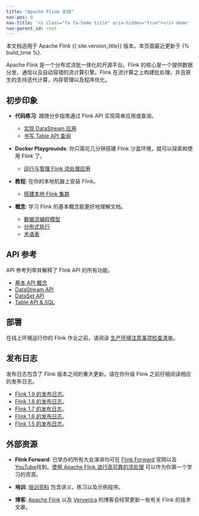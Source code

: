 ```yaml
---
title: "Apache Flink 文档"
nav-pos: 0
nav-title: '<i class="fa fa-home title" aria-hidden="true"></i> Home'
nav-parent_id: root
---
```

<!--
Licensed to the Apache Software Foundation (ASF) under one
or more contributor license agreements.  See the NOTICE file
distributed with this work for additional information
regarding copyright ownership.  The ASF licenses this file
to you under the Apache License, Version 2.0 (the
"License"); you may not use this file except in compliance
with the License.  You may obtain a copy of the License at

  http://www.apache.org/licenses/LICENSE-2.0

Unless required by applicable law or agreed to in writing,
software distributed under the License is distributed on an
"AS IS" BASIS, WITHOUT WARRANTIES OR CONDITIONS OF ANY
KIND, either express or implied.  See the License for the
specific language governing permissions and limitations
under the License.
-->


本文档适用于 Apache Flink {{ site.version_title}} 版本。本页面最近更新于 {% build_time %}.

Apache Flink 是一个分布式流批一体化的开源平台。Flink 的核心是一个提供数据分发、通信以及自动容错的流计算引擎。Flink 在流计算之上构建批处理，并且原生的支持迭代计算，内存管理以及程序优化。

## 初步印象

* **代码练习**: 跟随分步指南通过 Flink API 实现简单应用或查询。
  * [实现 DataStream 应用](./getting-started/walkthroughs/datastream_api.html)
  * [书写 Table API 查询](./getting-started/walkthroughs/table_api.html)

* **Docker Playgrounds**: 你只需花几分钟搭建 Flink 沙盒环境，就可以探索和使用 Flink 了。
  * [运行与管理 Flink 流处理应用](./getting-started/docker-playgrounds/flink-operations-playground.html)

* **教程**: 在你的本地机器上安装 Flink。
  * [搭建本地 Flink 集群](./getting-started/tutorials/local_setup.html)

* **概念**: 学习 Flink 的基本概念能更好地理解文档。
  * [数据流编程模型](concepts/programming-model.html)
  * [分布式执行](concepts/runtime.html)
  * [术语表](concepts/glossary.html)

## API 参考

API 参考列举并解释了 Flink API 的所有功能。

* [基本 API 概念](dev/api_concepts.html)
* [DataStream API](dev/datastream_api.html)
* [DataSet API](dev/batch/index.html)
* [Table API &amp; SQL](dev/table/index.html)

## 部署

在线上环境运行你的 Flink 作业之前，请阅读 [生产环境注意事项检查清单](ops/production_ready.html)。

## 发布日志

发布日志包含了 Flink 版本之间的重大更新。请在你升级 Flink 之前仔细阅读相应的发布日志。

* [Flink 1.9 的发布日志](release-notes/flink-1.9.html)。
* [Flink 1.8 的发布日志](release-notes/flink-1.8.html)。
* [Flink 1.7 的发布日志](release-notes/flink-1.7.html)。
* [Flink 1.6 的发布日志](release-notes/flink-1.6.html)。
* [Flink 1.5 的发布日志](release-notes/flink-1.5.html)。

## 外部资源

- **Flink Forward**: 已举办的所有大会演讲均可在 [Flink Forward](http://flink-forward.org/) 官网以及 [YouTube](https://www.youtube.com/channel/UCY8_lgiZLZErZPF47a2hXMA)找到。[使用 Apache Flink 进行高可靠的流处理](http://2016.flink-forward.org/kb_sessions/robust-stream-processing-with-apache-flink/) 可以作为你第一个学习的资源。

- **培训**: [培训资料](https://training.ververica.com/) 包含讲义，练习以及示例程序。

- **博客**: [Apache Flink](https://flink.apache.org/blog/) 以及 [Ververica](https://www.ververica.com/blog) 的博客会经常更新一些有关 Flink 的技术文章。
